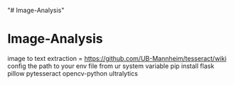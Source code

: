 "# Image-Analysis" 
# Image-Analysis
image to text extraction = https://github.com/UB-Mannheim/tesseract/wiki
config the path to your env file from ur system variable
pip install flask pillow pytesseract opencv-python ultralytics
